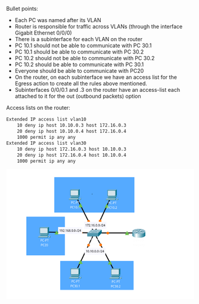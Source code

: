 Bullet points:
- Each PC was named after its VLAN
- Router is responsible for traffic across VLANs (through the interface Gigabit Ethernet 0/0/0)
- There is a subinterface for each VLAN on the router
- PC 10.1 should not be able to communicate with PC 30.1
- PC 10.1 should be able to communicate with PC 30.2
- PC 10.2 should not be able to communicate with PC 30.2
- PC 10.2 should be able to communicate with PC 30.1
- Everyone should be able to communicate with PC20
- On the router, on each subinterface we have an access list for the Egress action to create all the rules above mentioned.
- Subinterfaces 0/0/0.1 and .3 on the router have an access-list each attached to it for the out (outbound packets) option

Access lists on the router:
```
Extended IP access list vlan10
    10 deny ip host 10.10.0.3 host 172.16.0.3
    20 deny ip host 10.10.0.4 host 172.16.0.4
    1000 permit ip any any
Extended IP access list vlan30
    10 deny ip host 172.16.0.3 host 10.10.0.3
    20 deny ip host 172.16.0.4 host 10.10.0.4
    1000 permit ip any any
```
![image of the project on packet tracer](acls.png)
